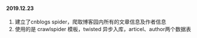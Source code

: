 #### 2019.12.23
1. 建立了cnblogs spider，爬取博客园内所有的文章信息及作者信息
2. 使用的是 crawlspider 模板，twisted 异步入库，articel、author两个数据表